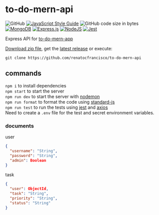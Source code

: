 # to-do-mern-api

![GitHub](https://img.shields.io/github/license/renatocfrancisco/to-do-mern-api)
[![JavaScript Style Guide](https://img.shields.io/badge/code_style-standard-brightgreen.svg)](https://standardjs.com)
![GitHub code size in bytes](https://img.shields.io/github/languages/code-size/renatocfrancisco/to-do-mern-api)
[![MongoDB](https://img.shields.io/badge/MongoDB-%234ea94b.svg?style=flat&logo=mongodb&logoColor=white)](https://mongoosejs.com/)
[![Express.js](https://img.shields.io/badge/Express.js-%23404d59.svg?style=flat&logo=express&logoColor=%2361DAFB)](https://expressjs.com/)
[![NodeJS](https://img.shields.io/badge/Node.js-6DA55F?style=flat&logo=node.js&logoColor=white)](https://nodejs.org/en)
[![Jest](https://img.shields.io/badge/-Jest-%2399425b?style=flat&logo=jest&logoColor=white)](https://jestjs.io/)

Express API for [to-do-mern-app](https://github.com/renatocfrancisco/to-do-mern-app)

[Download zip file](https://github.com/renatocfrancisco/to-do-mern-api/archive/refs/heads/main.zip), get the [latest release](https://github.com/renatocfrancisco/to-do-mern-api/releases/latest) or execute:
```
git clone https://github.com/renatocfrancisco/to-do-mern-api
```

## commands

`npm i` to install dependencies <br>
`npm start` to start the server <br>
`npm run dev` to start the server with [nodemon](https://nodemon.io/) <br>
`npm run format` to format the code using [standard-js](https://standardjs.com/) <br>
`npm run test` to run the tests using [jest](https://jestjs.io/) and [axios](https://axios-http.com/) <br>
Need to create a `.env` file for the test and secret environment variables. <br>

### documents

user

```json
{
  "username": "String",
  "password": "String",
  "admin": Boolean
}
```

task

```json
{
  "user": ObjectId,
  "task": "String",
  "priority": "String",
  "status": "String"
}
```
